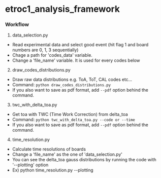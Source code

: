 # etroc1_analysis_framework

### Workflow
1. data_selection.py
- Read experimental data and select good event (hit flag 1 and board numbers are 0, 1, 3 sequentially)
- Chage a path for 'codes_data' variable.
- Change a 'file_name' variable. It is used for every codes below

2. draw_codes_distributions.py
- Draw raw data distributions e.g. ToA, ToT, CAL codes etc...
- Command: `python draw_codes_distributions.py`
- If you also want to save as pdf format, add `--pdf` option behind the command.

3. twc_with_delta_toa.py
- Get toa with TWC (Time Work Correction) from delta_toa
- Command: `python twc_with_delta_toa.py --code or --time`
- If you also want to save as pdf format, add `--pdf` option behind the command.

4. time_resolution.py
- Calculate time resolutions of boards
- Change a 'file_name' as the one of 'data_selection.py'
- You can see the delta_toa gauss distributions by running the code with '--plotting' option
- Ex) python time_resolution.py --plotting
